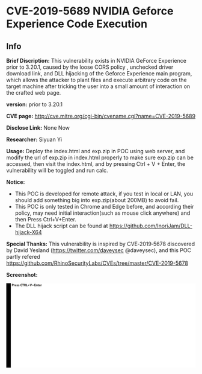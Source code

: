 # CVE-2019-5689 NVIDIA Geforce Experience Code Execution

## Info

**Brief Discription:** This vulnerability exists in NVIDIA GeForce Experience prior to 3.20.1, caused by the loose CORS policy , unchecked driver download link, and DLL hijacking of the Geforce Experience main program, which allows the attacker to plant files and execute arbitrary code on the target machine after tricking the user into a small amount of interaction on the crafted web page.

**version:** prior to 3.20.1

**CVE page:** http://cve.mitre.org/cgi-bin/cvename.cgi?name=CVE-2019-5689

**Disclose Link:** None Now

**Researcher:** Siyuan Yi

**Usage:** Deploy the index.html and exp.zip in POC using web server, and modify the url of exp.zip in index.html properly to make sure exp.zip can be accessed, then visit the index.html, and by pressing Ctrl + V + Enter, the vulnerability will be toggled and run calc.

**Notice:** 
- This POC is developed for remote attack, if you test in local or LAN, you should add something big into exp.zip(about 200MB) to avoid fail.
- This POC is only tested in Chrome and Edge before, and according their policy, may need initial interaction(such as mouse click anywhere) and then Press Ctrl+V+Enter.
- The DLL hijack script can be found at https://github.com/InoriJam/DLL-hijack-X64

**Special Thanks:** This vulnerability is inspired by CVE‑2019‑5678 discovered by David Yesland (https://twitter.com/daveysec @daveysec), and this POC partly refered https://github.com/RhinoSecurityLabs/CVEs/tree/master/CVE-2019-5678

**Screenshot:**

![](https://github.com/InoriJam/CVEs/blob/master/CVE-2019-5689/calc.gif)
